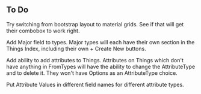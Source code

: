 
## To Do

Try switching from bootstrap layout to material grids.  See if that will get their combobox to work right.

Add Major field to types.  Major types will each have their own section in the Things Index, including their own + Create New buttons.

Add ability to add attributes to Things.  Attributes on Things which don't have anything in FromTypes will have the ability to change the AttributeType and to delete it.  They won't have Options as an AttributeType choice.

Put Attribute Values in different field names for different attribute types.

